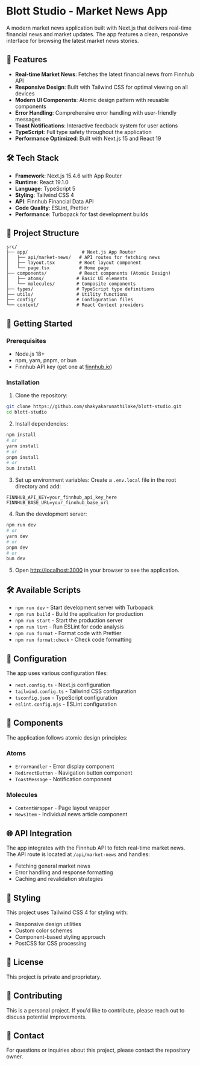 # Blott Studio - Market News App

A modern market news application built with Next.js that delivers real-time financial news and market updates. The app features a clean, responsive interface for browsing the latest market news stories.

## 🚀 Features

- **Real-time Market News**: Fetches the latest financial news from Finnhub API
- **Responsive Design**: Built with Tailwind CSS for optimal viewing on all devices
- **Modern UI Components**: Atomic design pattern with reusable components
- **Error Handling**: Comprehensive error handling with user-friendly messages
- **Toast Notifications**: Interactive feedback system for user actions
- **TypeScript**: Full type safety throughout the application
- **Performance Optimized**: Built with Next.js 15 and React 19

## 🛠️ Tech Stack

- **Framework**: Next.js 15.4.6 with App Router
- **Runtime**: React 19.1.0
- **Language**: TypeScript 5
- **Styling**: Tailwind CSS 4
- **API**: Finnhub Financial Data API
- **Code Quality**: ESLint, Prettier
- **Performance**: Turbopack for fast development builds

## 📁 Project Structure

```
src/
├── app/                    # Next.js App Router
│   ├── api/market-news/   # API routes for fetching news
│   ├── layout.tsx         # Root layout component
│   └── page.tsx           # Home page
├── components/            # React components (Atomic Design)
│   ├── atoms/            # Basic UI elements
│   └── molecules/        # Composite components
├── types/                # TypeScript type definitions
├── utils/                # Utility functions
├── config/               # Configuration files
└── context/              # React Context providers
```

## 🚀 Getting Started

### Prerequisites

- Node.js 18+ 
- npm, yarn, pnpm, or bun
- Finnhub API key (get one at [finnhub.io](https://finnhub.io))

### Installation

1. Clone the repository:
```bash
git clone https://github.com/shakyakarunathilake/blott-studio.git
cd blott-studio
```

2. Install dependencies:
```bash
npm install
# or
yarn install
# or
pnpm install
# or
bun install
```

3. Set up environment variables:
Create a `.env.local` file in the root directory and add:
```env
FINNHUB_API_KEY=your_finnhub_api_key_here
FINNHUB_BASE_URL=your_finnhub_base_url
```

4. Run the development server:
```bash
npm run dev
# or
yarn dev
# or
pnpm dev
# or
bun dev
```

5. Open [http://localhost:3000](http://localhost:3000) in your browser to see the application.

## 🛠️ Available Scripts

- `npm run dev` - Start development server with Turbopack
- `npm run build` - Build the application for production
- `npm run start` - Start the production server
- `npm run lint` - Run ESLint for code analysis
- `npm run format` - Format code with Prettier
- `npm run format:check` - Check code formatting

## 🔧 Configuration

The app uses various configuration files:
- `next.config.ts` - Next.js configuration
- `tailwind.config.ts` - Tailwind CSS configuration
- `tsconfig.json` - TypeScript configuration
- `eslint.config.mjs` - ESLint configuration

## 📱 Components

The application follows atomic design principles:

### Atoms
- `ErrorHandler` - Error display component
- `RedirectButton` - Navigation button component
- `ToastMessage` - Notification component

### Molecules
- `ContentWrapper` - Page layout wrapper
- `NewsItem` - Individual news article component

## 🌐 API Integration

The app integrates with the Finnhub API to fetch real-time market news. The API route is located at `/api/market-news` and handles:
- Fetching general market news
- Error handling and response formatting
- Caching and revalidation strategies

## 🎨 Styling

This project uses Tailwind CSS 4 for styling with:
- Responsive design utilities
- Custom color schemes
- Component-based styling approach
- PostCSS for CSS processing

## 📄 License

This project is private and proprietary.

## 🤝 Contributing

This is a personal project. If you'd like to contribute, please reach out to discuss potential improvements.

## 📧 Contact

For questions or inquiries about this project, please contact the repository owner.
